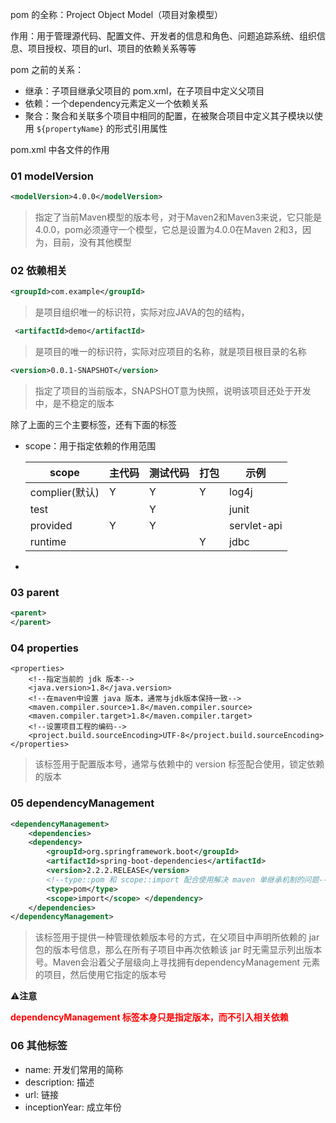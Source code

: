 pom 的全称：Project Object Model（项目对象模型）

作用：用于管理源代码、配置文件、开发者的信息和角色、问题追踪系统、组织信息、项目授权、项目的url、项目的依赖关系等等

pom 之前的关系：

- 继承：子项目继承父项目的 pom.xml，在子项目中定义父项目
- 依赖：一个dependency元素定义一个依赖关系
- 聚合：聚合和关联多个项目中相同的配置，在被聚合项目中定义其子模块以使用 `${propertyName}` 的形式引用属性

pom.xml 中各文件的作用

### 01 modelVersion

```xml
<modelVersion>4.0.0</modelVersion>
```

>指定了当前Maven模型的版本号，对于Maven2和Maven3来说，它只能是4.0.0，pom必须遵守一个模型，它总是设置为4.0.0在Maven 2和3，因为，目前，没有其他模型



### 02 依赖相关

```xml
<groupId>com.example</groupId>
```

>是项目组织唯一的标识符，实际对应JAVA的包的结构，

```xml
 <artifactId>demo</artifactId>
```

>是项目的唯一的标识符，实际对应项目的名称，就是项目根目录的名称

```xml
<version>0.0.1-SNAPSHOT</version>
```

>指定了项目的当前版本，SNAPSHOT意为快照，说明该项目还处于开发中，是不稳定的版本

除了上面的三个主要标签，还有下面的标签

- scope：用于指定依赖的作用范围

  | scope          | 主代码 | 测试代码 | 打包 | 示例        |
  | -------------- | ------ | -------- | ---- | ----------- |
  | complier(默认) | Y      | Y        | Y    | log4j       |
  | test           |        | Y        |      | junit       |
  | provided       | Y      | Y        |      | servlet-api |
  | runtime        |        |          | Y    | jdbc        |

- 



### 03 parent

```xml
<parent>
</parent>
```

> 



### 04 properties

```
<properties>
    <!--指定当前的 jdk 版本-->
    <java.version>1.8</java.version>
    <!--在maven中设置 java 版本，通常与jdk版本保持一致-->
    <maven.compiler.source>1.8</maven.compiler.source>
    <maven.compiler.target>1.8</maven.compiler.target>
    <!--设置项目工程的编码-->
    <project.build.sourceEncoding>UTF-8</project.build.sourceEncoding>
</properties>
```

> 该标签用于配置版本号，通常与依赖中的 version 标签配合使用，锁定依赖的版本



### 05 dependencyManagement

```xml
<dependencyManagement>
    <dependencies>
    <dependency>
        <groupId>org.springframework.boot</groupId>
        <artifactId>spring-boot-dependencies</artifactId>
        <version>2.2.2.RELEASE</version>
        <!--type::pom 和 scope::import 配合使用解决 maven 单继承机制的问题-->
        <type>pom</type>
        <scope>import</scope> </dependency>
    </dependencies>
</dependencyManagement>
```

> 该标签用于提供一种管理依赖版本号的方式，在父项目中声明所依赖的 jar 包的版本号信息，那么在所有子项目中再次依赖该 jar 时无需显示列出版本号。Maven会沿着父子层级向上寻找拥有dependencyManagement 元素的项目，然后使用它指定的版本号

:warning:**注意**

<strong style="color:red">dependencyManagement 标签本身只是指定版本，而不引入相关依赖</strong>



### 06 其他标签

- name: 开发们常用的简称 
- description: 描述 
- url: 链接 
- inceptionYear: 成立年份